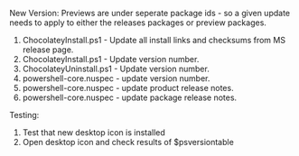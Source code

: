 
New Version:
Previews are under seperate package ids - so a given update needs to apply to either the releases packages or preview packages.
1. ChocolateyInstall.ps1 - Update all install links and checksums from MS release page.
2. ChocolateyInstall.ps1 - Update version number.
3. ChocolateyUninstall.ps1 - Update version number.
4. powershell-core.nuspec - update version number.
5. powershell-core.nuspec - update product release notes.
6. powershell-core.nuspec - update package release notes.

Testing:
1. Test that new desktop icon is installed
2. Open desktop icon and check results of $psversiontable